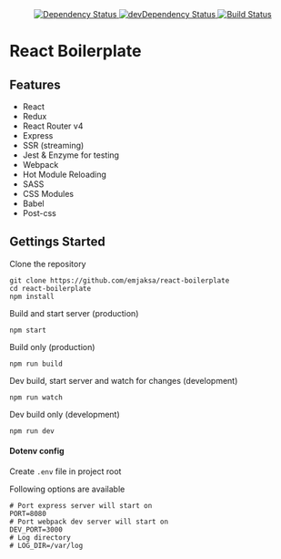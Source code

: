 <div align="center">
  <!-- Dependency Status -->
  <a href="https://david-dm.org/emjaksa/react-boilerplate">
    <img src="https://david-dm.org/emjaksa/react-boilerplate.svg" alt="Dependency Status" />
  </a>
  <!-- devDependency Status -->
  <a href="https://david-dm.org/emjaksae/react-boilerplate#info=devDependencies">
    <img src="https://david-dm.org/emjaksa/react-boilerplate/dev-status.svg" alt="devDependency Status" />
  </a>
  <!-- Build Status -->
  <a href="https://travis-ci.org/emjaksa/react-boilerplate">
    <img src="https://travis-ci.org/emjaksa/react-boilerplate.svg" alt="Build Status" />
  </a>
</div>

# React Boilerplate

## Features

* React
* Redux
* React Router v4
* Express
* SSR (streaming)
* Jest & Enzyme for testing
* Webpack
* Hot Module Reloading
* SASS
* CSS Modules
* Babel
* Post-css

## Gettings Started

Clone the repository
```
git clone https://github.com/emjaksa/react-boilerplate
cd react-boilerplate
npm install
``` 

Build and start server (production)
```
npm start
```

Build only (production)
```
npm run build
```

Dev build, start server and watch for changes (development)
```
npm run watch
```

Dev build only (development)
```
npm run dev
```

#### Dotenv config
Create ``.env`` file in project root

Following options are available
```
# Port express server will start on
PORT=8080
# Port webpack dev server will start on
DEV_PORT=3000
# Log directory
# LOG_DIR=/var/log
```
